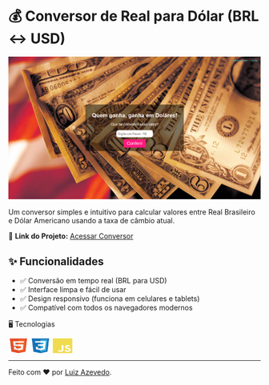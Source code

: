 # 💰 Conversor de Real para Dólar (BRL ↔ USD)

![Preview do Conversor](./css/imgs/capturadetela.png)

Um conversor simples e intuitivo para calcular valores entre Real Brasileiro e Dólar Americano usando a taxa de câmbio atual.

🔗 **Link do Projeto:** [Acessar Conversor](https://henriluiz.github.io/conversor_web/)

## ✨ Funcionalidades

- ✅ Conversão em tempo real (BRL para USD)
- ✅ Interface limpa e fácil de usar
- ✅ Design responsivo (funciona em celulares e tablets)
- ✅ Compatível com todos os navegadores modernos

🖥️ Tecnologias
<div style="display: inline_block">
  <img align="center" alt="HTML" height="30" width="40" src="https://raw.githubusercontent.com/devicons/devicon/master/icons/html5/html5-original.svg">
  <img align="center" alt="CSS" height="30" width="40" src="https://raw.githubusercontent.com/devicons/devicon/master/icons/css3/css3-original.svg">
  <img align="center" alt="JavaScript" height="30" width="40" src="https://raw.githubusercontent.com/devicons/devicon/master/icons/javascript/javascript-plain.svg">
</div>

---

Feito com ❤️ por [Luiz Azevedo](https://github.com/Henriluiz).
